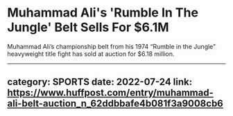 # Muhammad Ali's 'Rumble In The Jungle' Belt Sells For $6.1M

Muhammad Ali’s championship belt from his 1974 “Rumble in the Jungle” heavyweight title fight has sold at auction for $6.18 million.

---
category: SPORTS
date: 2022-07-24
link: https://www.huffpost.com/entry/muhammad-ali-belt-auction_n_62ddbbafe4b081f3a9008cb6
---
